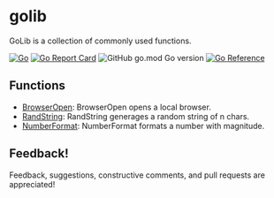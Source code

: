 # golib
GoLib is a collection of commonly used functions.

[![Go](https://github.com/rmrfslashbin/golib/actions/workflows/go.yml/badge.svg)](https://github.com/rmrfslashbin/golib/actions/workflows/go.yml)
[![Go Report Card](https://goreportcard.com/badge/github.com/rmrfslashbin/golib)](https://goreportcard.com/report/github.com/rmrfslashbin/golib)
![GitHub go.mod Go version](https://img.shields.io/github/go-mod/go-version/rmrfslashbin/golib)
[![Go Reference](https://pkg.go.dev/badge/github.com/rmrfslashbin/golib.svg)](https://pkg.go.dev/github.com/rmrfslashbin/golib)

## Functions
- [BrowserOpen](https://pkg.go.dev/github.com/rmrfslashbin/golib#BrowserOpen): BrowserOpen opens a local browser.
- [RandString](https://pkg.go.dev/github.com/rmrfslashbin/golib#RandString): RandString generages a random string of n chars.
- [NumberFormat](https://pkg.go.dev/github.com/rmrfslashbin/golib#NumberFormat): NumberFormat formats a number with magnitude.

## Feedback!
Feedback, suggestions, constructive comments, and pull requests are appreciated!
